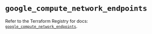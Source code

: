 # `google_compute_network_endpoints`

Refer to the Terraform Registry for docs: [`google_compute_network_endpoints`](https://registry.terraform.io/providers/hashicorp/google/5.39.0/docs/resources/compute_network_endpoints).
